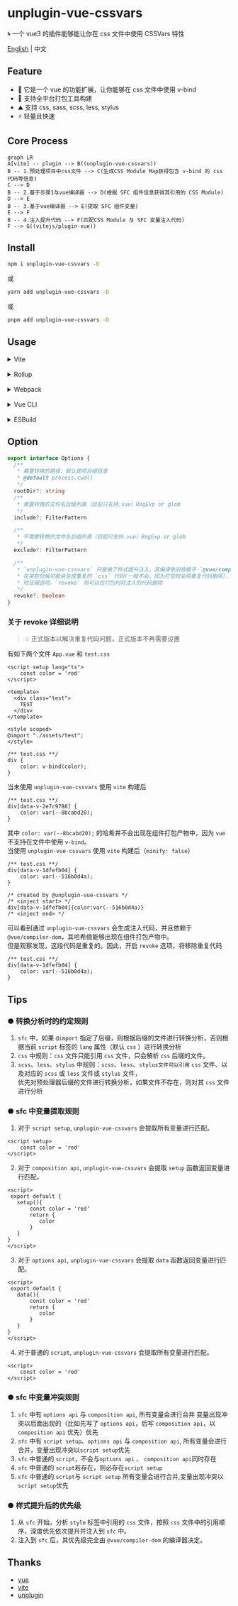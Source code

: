 # unplugin-vue-cssvars
🌀 一个 vue3 的插件能够能让你在 css 文件中使用 CSSVars 特性

[English](https://github.com/baiwusanyu-c/unplugin-vue-cssvars/blob/master/README.md) | 中文

## Feature

* 🧩 它是一个 vue 的功能扩展，让你能够在 css 文件中使用 v-bind
* 🌈 支持全平台打包工具构建
* ⛰ 支持 css, sass, scss, less, stylus
*  ⚡ 轻量且快速

## Core Process

```mermaid
graph LR  
A[vite] -- plugin --> B((unplugin-vue-cssvars))
B -- 1.预处理项目中css文件 --> C(生成CSS Module Map获得包含 v-bind 的 css 代码等信息)  
C --> D
B -- 2.基于步骤1与vue编译器 --> D(根据 SFC 组件信息获得其引用的 CSS Module)
D --> E
B -- 3.基于vue编译器 --> E(提取 SFC 组件变量)
E --> F
B -- 4.注入提升代码 --> F(匹配CSS Module 与 SFC 变量注入代码)
F --> G((vitejs/plugin-vue))
```

## Install

```bash
npm i unplugin-vue-cssvars -D
```
或
```bash
yarn add unplugin-vue-cssvars -D
```
或
```bash
pnpm add unplugin-vue-cssvars -D
```

## Usage
<details>
<summary>Vite</summary>

```ts
// vite.config.ts
import { resolve } from 'path'
import { defineConfig } from 'vite'
import { viteVueCSSVars } from 'unplugin-vue-cssvars'
import type { PluginOption } from 'vite'
export default defineConfig({
  plugins: [
    viteVueCSSVars(/* options */) as PluginOption,
  ],
})
```

</details>
<br>
<details>
<summary>Rollup</summary>

```ts
// rollup.config.js
import { resolve } from 'path'
import { rollupVueCSSVars } from 'unplugin-vue-cssvars'
export default {
  plugins: [
    rollupVueCSSVars(/* options */),
  ],
}
```

</details>
<br>
<details>
<summary>Webpack</summary>

```ts
// webpack.config.js
module.exports = {
  /* ... */
  plugins: [
    require('unplugin-vue-cssvars').webpackVueCSSVars({ /* options */ }),
  ],
}
```
</details>
<br>
<details>
<summary>Vue CLI</summary>

```ts
// vue.config.js
module.exports = {
  configureWebpack: {
    plugins: [
      require('unplugin-vue-cssvars').webpackVueCSSVars({ /* options */ }),
    ],
  },
}
```

</details>
<br>
<details>
<summary>ESBuild</summary>

```ts
// esbuild.config.js
import { build } from 'esbuild'
import { esbuildVueCSSVars } from 'unplugin-vue-cssvars'

build({
  plugins: [esbuildVueCSSVars(/* options */)],
})
```
</details>

## Option

```typescript
export interface Options {
  /**
   * 需要转换的路径，默认是项目根目录
   * @default process.cwd()
   */
  rootDir?: string
  /**
   * 需要转换的文件名后缀列表（目前只支持.vue）RegExp or glob
   */
  include?: FilterPattern

  /**
   * 不需要转换的文件名后缀列表（目前只支持.vue）RegExp or glob
   */
  exclude?: FilterPattern

  /**
   * `unplugin-vue-cssvars` 只是做了样式提升注入，其编译依旧依赖于 `@vue/compiler-dom`
   * 在某些时候可能会生成重复的 `css` 代码(一般不会，因为打包时会将重复代码删除)，例如 `vite` 中关闭构建
   * 时压缩选项，`revoke` 则可以在打包时将注入的代码删除
   */
  revoke?: boolean
}
```
### 关于 revoke 详细说明
> 💡 正式版本以解决重复代码问题，正式版本不再需要设置

有如下两个文件 `App.vue` 和 `test.css`
````
<script setup lang="ts">
    const color = 'red'
</script>

<template>
  <div class="test">
    TEST
  </div>
</template>

<style scoped>
@import "./assets/test";
</style>

````
````
/** test.css **/
div {
    color: v-bind(color);
}
````
当未使用 `unplugin-vue-cssvars` 使用 `vite` 构建后
````
/** test.css **/
div[data-v-2e7c9788] {
    color: var(--8bcabd20);
}
````
其中 `color: var(--8bcabd20);` 的哈希并不会出现在组件打包产物中，因为 `vue` 不支持在文件中使用 `v-bind`。  
当使用 `unplugin-vue-cssvars` 使用 `vite` 构建后（`minify: false`）
````
/** test.css **/
div[data-v-1dfefb04] {
    color: var(--516b0d4a);
}

/* created by @unplugin-vue-cssvars */
/* <inject start> */
div[data-v-1dfefb04]{color:var(--516b0d4a)}
/* <inject end> */
````
可以看到通过 `unplugin-vue-cssvars` 会生成注入代码，并且依赖于 `@vue/compiler-dom`，其哈希值能够出现在组件打包产物中。  
但是观察发现，这段代码是重复的。因此，开启 `revoke` 选项，将移除重复代码
````
/** test.css **/
div[data-v-1dfefb04] {
    color: var(--516b0d4a);
}
````

## Tips

### ● 转换分析时的约定规则
1. `sfc` 中，如果 `@import` 指定了后缀，则根据后缀的文件进行转换分析，否则根据当前 `script` 标签的 `lang` 属性（默认 `css` ）进行转换分析
2. `css` 中规则：`css` 文件只能引用 `css` 文件，只会解析 `css` 后缀的文件。
3. `scss`、`less`、`stylus` 中规则：`scss`、`less`、`stylus文件可以引用` `css` 文件、以及对应的 `scss` 或 `less` 文件或 `stylus` 文件，  
   优先对预处理器后缀的文件进行转换分析，如果文件不存在，则对其 `css` 文件进行分析

### ● sfc 中变量提取规则
1. 对于 `script setup`, `unplugin-vue-cssvars` 会提取所有变量进行匹配。
````
<script setup>
    const color = 'red'
</script>
````
2. 对于 `composition api`, `unplugin-vue-cssvars` 会提取 `setup` 函数返回变量进行匹配。
````
<script>
 export default {
   setup(){
       const color = 'red'
       return {
          color
       }
   }
}
</script>
````
3. 对于 `options api`, `unplugin-vue-cssvars` 会提取 `data` 函数返回变量进行匹配。
````
<script>
 export default {
   data(){
       const color = 'red'
       return {
          color
       }
   }
}
</script>
````
4. 对于普通的 `script`, `unplugin-vue-cssvars` 会提取所有变量进行匹配。
````
<script>
    const color = 'red'
</script>
````

### ● sfc 中变量冲突规则
1. `sfc` 中有 `options api` 与 `composition api`, 所有变量会进行合并
变量出现冲突以后面出现的（比如先写了 `options api`，后写 `composition api`，以 `composition api` 优先）优先
2. `sfc` 中有  `script setup`、`options api` 与 `composition api`,  所有变量会进行合并，变量出现冲突以`script setup`优先
3. `sfc` 中普通的 `script`，不会与`options api` 、 `composition api`同时存在
4. `sfc` 中普通的 `script`若存在，则必存在`script setup`
5. `sfc` 中普通的 `script`与 `script setup` 所有变量会进行合并,变量出现冲突以`script setup`优先

### ● 样式提升后的优先级
1. 从 `sfc` 开始，分析 `style` 标签中引用的 `css` 文件，按照 `css` 文件中的引用顺序，深度优先依次提升并注入到 `sfc` 中。
2. 注入到 `sfc` 后，其优先级完全由 `@vue/compiler-dom` 的编译器决定。

## Thanks
* [vue](https://github.com/vuejs/core)
* [vite](https://github.com/vitejs/vite)
* [unplugin](https://github.com/unjs/unplugin)
